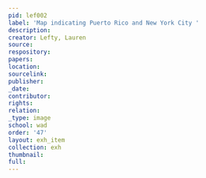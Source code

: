 ```yaml
---
pid: lef002
label: 'Map indicating Puerto Rico and New York City '
description:
creator: Lefty, Lauren
source:
respository:
papers:
location:
sourcelink:
publisher:
_date:
contributor:
rights:
relation:
_type: image
school: wad
order: '47'
layout: exh_item
collection: exh
thumbnail:
full:
---
```

